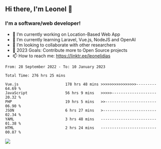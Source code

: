 ## Hi there, I'm Leonel 👋

### I'm a software/web developer!
- 🔭 I’m currently working on Location-Based Web App
- 🌱 I’m currently learning Laravel, Vue.js, NodeJS and OpenAI
- 👯 I’m looking to collaborate with other researchers
- 🥅 2023 Goals: Contribute more to Open Source projects
- 📫 How to reach me: https://linktr.ee/leoneljdias

<!--START_SECTION:waka-->

```text
From: 28 September 2022 - To: 10 January 2023

Total Time: 276 hrs 25 mins

Vue.js                     178 hrs 48 mins >>>>>>>>>>>>>>>>---------   64.69 %
JavaScript                 56 hrs 9 mins   >>>>>--------------------   20.32 %
PHP                        19 hrs 5 mins   >>-----------------------   06.90 %
JSON                       6 hrs 27 mins   >------------------------   02.34 %
YAML                       3 hrs 48 mins   -------------------------   01.38 %
HTML                       2 hrs 24 mins   -------------------------   00.87 %
```

<!--END_SECTION:waka-->

![](https://komarev.com/ghpvc/?username=leoneljdias&color=blue&style=flat-square)
